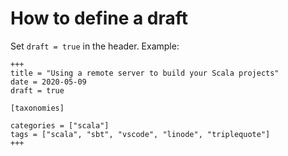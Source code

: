 # How to define a draft

Set `draft = true` in the header. Example:

```
+++
title = "Using a remote server to build your Scala projects"
date = 2020-05-09
draft = true

[taxonomies]

categories = ["scala"]
tags = ["scala", "sbt", "vscode", "linode", "triplequote"]
+++
```
